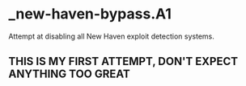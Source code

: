 # _new-haven-bypass.A1
Attempt at disabling all New Haven exploit detection systems.
## THIS IS MY FIRST ATTEMPT, DON'T EXPECT ANYTHING TOO GREAT ##
